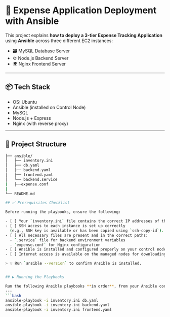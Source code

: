 # 💸 Expense Application Deployment with Ansible

This project explains **how to deploy a 3-tier Expense Tracking Application** using **Ansible** across three different EC2 instances:

- 🗃️ MySQL Database Server
- ⚙️ Node.js Backend Server
- 🌍 Nginx Frontend Server

---

## 📦 Tech Stack

- OS: Ubuntu
- Ansible (installed on Control Node)
- MySQL
- Node.js + Express
- Nginx (with reverse proxy)

---

## 📁 Project Structure

```bash
├── ansible/
│   ├── inventory.ini
│   ├── db.yaml
│   ├── backend.yaml
│   ├── frontend.yaml
│   └── backend.service
|   ├──expense.conf
|
└── README.md

## ✅ Prerequisites Checklist

Before running the playbooks, ensure the following:

- [ ] Your `inventory.ini` file contains the correct IP addresses of the target EC2 instances.
- [ ] SSH access to each instance is set up correctly  
  (e.g., SSH key is available or has been copied using `ssh-copy-id`).
- [ ] All necessary files are present and in the correct paths:  
  - `.service` file for backend environment variables  
  - `expense.conf` for Nginx configuration
- [ ] Ansible is installed and configured properly on your control node.
- [ ] Internet access is available on the managed nodes for downloading packages and artifacts.

> 💡 Run `ansible --version` to confirm Ansible is installed.


## ▶️ Running the Playbooks

Run the following Ansible playbooks **in order**, from your Ansible control node:
---
```bash
ansible-playbook -i inventory.ini db.yaml
ansible-playbook -i inventory.ini backend.yaml
ansible-playbook -i inventory.ini frontend.yaml
